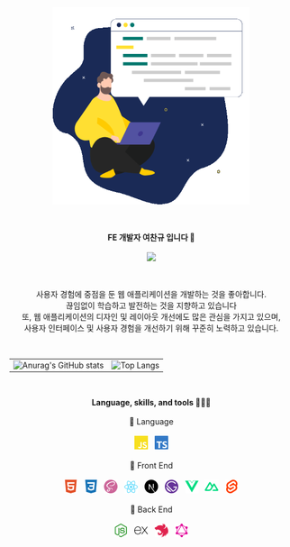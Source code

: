 <p align="center">
  <img src="https://raw.githubusercontent.com/chan9yu/chan9yu/master/dev.gif" width="350" height="350" />
</p>

<br />

<p align="center">
  <Strong>FE 개발자 여찬규 입니다 👐</Strong>
  <br />
  <br />
  <a href="https://hits.seeyoufarm.com">
    <img src="https://hits.seeyoufarm.com/api/count/incr/badge.svg?url=https%3A%2F%2Fgithub.com%2Fchan9yu%2Fhit-counter"/>
  </a>
</p>

<br />

<p align="center">
  사용자 경험에 중점을 둔 웹 애플리케이션을 개발하는 것을 좋아합니다. 
  <br />
  끊임없이 학습하고 발전하는 것을 지향하고 있습니다
  <br />
  또, 웹 애플리케이션의 디자인 및 레이아웃 개선에도 많은 관심을 가지고 있으며,
  <br />
  사용자 인터페이스 및 사용자 경험을 개선하기 위해 꾸준히 노력하고 있습니다.
</p>

<br />

<div align="center">
  <table>
    <tr>
      <td>
        <img 
          src="https://github-readme-stats.vercel.app/api?username=chan9yu&title_color=6C5CE7&text_color=fff&icon_color=6C5CE7&bg_color=222f3e&hide_border=true&show_icons=true&border_radius=0&hide_title=true" alt="Anurag's GitHub stats"
          width="100%"
          height="160"
        />
      </td>
      <td>
        <img src="https://github-readme-stats.vercel.app/api/top-langs/?username=chan9yu&title_color=6C5CE7&text_color=fff&icon_color=6C5CE7&bg_color=222f3e&hide_border=true&show_icons=true&border_radius=0&layout=compact&langs_count=8&hide_title=true" alt="Top Langs" />
      </td>
    </tr>
  </table>
</div>

<br />

<p align="center">
  <Strong>Language, skills, and tools 🧑🏻‍💻</Strong>
  <br />
  <br />
  📍 Language
  <br />
  <br />
  <img src="https://raw.githubusercontent.com/chan9yu/chan9yu/master/images/topics/javascript.png">
  &nbsp;
  <img src="https://raw.githubusercontent.com/chan9yu/chan9yu/master/images/topics/typescript.png">
  <br />
  <br />
  📍 Front End
  <br />
  <br />
  <img src="https://raw.githubusercontent.com/chan9yu/chan9yu/master/images/topics/html.png">
  &nbsp;
  <img src="https://raw.githubusercontent.com/chan9yu/chan9yu/master/images/topics/css.png">
  &nbsp;
  <img src="https://raw.githubusercontent.com/chan9yu/chan9yu/master/images/topics/sass.png">
  &nbsp;
  <img src="https://raw.githubusercontent.com/chan9yu/chan9yu/master/images/topics/react.png">
  &nbsp;
  <img src="https://raw.githubusercontent.com/chan9yu/chan9yu/master/images/topics/nextjs.png">
  &nbsp;
  <img src="https://raw.githubusercontent.com/chan9yu/chan9yu/master/images/topics/gatsby.png">
  &nbsp;
  <img src="https://raw.githubusercontent.com/chan9yu/chan9yu/master/images/topics/vue.png">
  &nbsp;
  <img src="https://raw.githubusercontent.com/chan9yu/chan9yu/master/images/topics/nuxtjs.png">
  &nbsp;
  <img src="https://raw.githubusercontent.com/chan9yu/chan9yu/master/images/topics/svelte.png">
  <br />
  <br />
  📍 Back End
  <br />
  <br />
  <img src="https://raw.githubusercontent.com/chan9yu/chan9yu/master/images/topics/nodejs.png">
  &nbsp;
  <img src="https://raw.githubusercontent.com/chan9yu/chan9yu/master/images/topics/express.png">
  &nbsp;
  <img src="https://raw.githubusercontent.com/chan9yu/chan9yu/master/images/topics/nestjs.png">
  &nbsp;
  <img src="https://raw.githubusercontent.com/chan9yu/chan9yu/master/images/topics/graphql.png">
</p>
